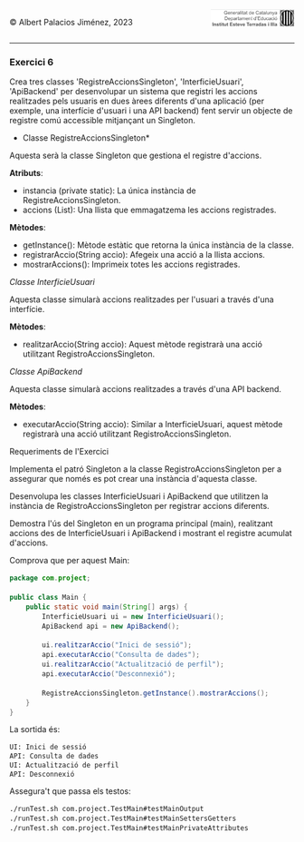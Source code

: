 <div style="display: flex; width: 100%;">
    <div style="flex: 1; padding: 0px;">
        <p>© Albert Palacios Jiménez, 2023</p>
    </div>
    <div style="flex: 1; padding: 0px; text-align: right;">
        <img src="../../assets/ieti.png" height="32" alt="Logo de IETI" style="max-height: 32px;">
    </div>
</div>
<hr/>

### Exercici 6

Crea tres classes 'RegistreAccionsSingleton', 'InterficieUsuari', 'ApiBackend' per desenvolupar un sistema que registri les accions realitzades pels usuaris en dues àrees diferents d'una aplicació (per exemple, una interfície d'usuari i una API backend) fent servir un objecte de registre comú accessible mitjançant un Singleton.

* Classe RegistreAccionsSingleton*

Aquesta serà la classe Singleton que gestiona el registre d'accions.

**Atributs**:

- instancia (private static): La única instància de RegistreAccionsSingleton.
- accions (List<String>): Una llista que emmagatzema les accions registrades.

**Mètodes**:

- getInstance(): Mètode estàtic que retorna la única instància de la classe.
- registrarAccio(String accio): Afegeix una acció a la llista accions.
- mostrarAccions(): Imprimeix totes les accions registrades.

*Classe InterficieUsuari*

Aquesta classe simularà accions realitzades per l'usuari a través d'una interfície.

**Mètodes**:

- realitzarAccio(String accio): Aquest mètode registrarà una acció utilitzant RegistroAccionsSingleton.

*Classe ApiBackend*

Aquesta classe simularà accions realitzades a través d'una API backend.

**Mètodes**:

- executarAccio(String accio): Similar a InterficieUsuari, aquest mètode registrarà una acció utilitzant RegistroAccionsSingleton.

Requeriments de l'Exercici

Implementa el patró Singleton a la classe RegistroAccionsSingleton per a assegurar que només es pot crear una instància d'aquesta classe.

Desenvolupa les classes InterficieUsuari i ApiBackend que utilitzen la instància de RegistroAccionsSingleton per registrar accions diferents.

Demostra l'ús del Singleton en un programa principal (main), realitzant accions des de InterficieUsuari i ApiBackend i mostrant el registre acumulat d'accions.

Comprova que per aquest Main:

```java
package com.project;

public class Main {
    public static void main(String[] args) {
        InterficieUsuari ui = new InterficieUsuari();
        ApiBackend api = new ApiBackend();

        ui.realitzarAccio("Inici de sessió");
        api.executarAccio("Consulta de dades");
        ui.realitzarAccio("Actualització de perfil");
        api.executarAccio("Desconnexió");

        RegistreAccionsSingleton.getInstance().mostrarAccions();
    }
}
```

La sortida és:

```text
UI: Inici de sessió
API: Consulta de dades
UI: Actualització de perfil
API: Desconnexió
```

Assegura't que passa els testos:

```bash
./runTest.sh com.project.TestMain#testMainOutput
./runTest.sh com.project.TestMain#testMainSettersGetters
./runTest.sh com.project.TestMain#testMainPrivateAttributes

